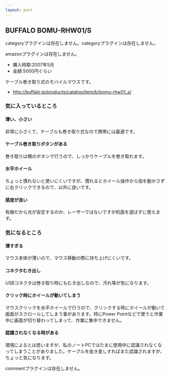 ```yaml
---
layout: post
---
```

<h2>BUFFALO BOMU-RHW01/S</h2>
<p><span class="error">categoryプラグインは存在しません。</span><span class="error">categoryプラグインは存在しません。</span></p>
<p><span class="error">amazonプラグインは存在しません。</span></p>
<ul>
<li>購入時期:2007年5月</li>
<li>金額:5000円ぐらい</li>
</ul>
<p>ケーブル巻き取り式のモバイルマウスです。</p>
<ul>
<li><a href="http://buffalo.jp/products/catalog/item/b/bomu-rhw01_s/">http://buffalo.jp/products/catalog/item/b/bomu-rhw01_s/</a></li>
</ul>
<h3>気に入っているところ</h3>
<h4>薄い、小さい</h4>
<p>非常に小さくて、ケーブルも巻き取り式なので携帯には最適です。</p>
<h4>ケーブル巻き取りボタンがある</h4>
<p>巻き取りは横のボタンで行うので、しっかりケーブルを巻き取れます。</p>
<h4>水平ホイール</h4>
<p>ちょっと慣れないと使いにくいですが、慣れるとホイール操作から指を動かさずに右クリックできるので、以外に良いです。</p>
<h4>感度が良い</h4>
<p>有線だから光が安定するのか、レーザーではないですが机面を選ばずに使えます。</p>
<h3>気になるところ</h3>
<h4>薄すぎる</h4>
<p>マウス本体が薄いので、マウス移動の際に持ち上げにくいです。</p>
<h4>コネクタむき出し</h4>
<p>USBコネクタは巻き取り時にもむき出しなので、汚れ等が気になります。</p>
<h4>クリック時にホイールが動いてしまう</h4>
<p>マウスクリックを水平ホイールで行うので、クリックする時にホイールが動いて画面がスクロールしてしまう事があります。特にPower Pointなどで使うと作業中に画面が切り替わってしまって、作業に集中できません。</p>
<h4>認識されなくなる時がある</h4>
<p>環境によるとは思いますが、私のノートPCではたまに使用中に認識されなくなってしまうことがありました。ケーブルを抜き差しすればまた認識されますが、ちょっと気になります。</p>
<p><span class="error">commentプラグインは存在しません。</span> </p>
